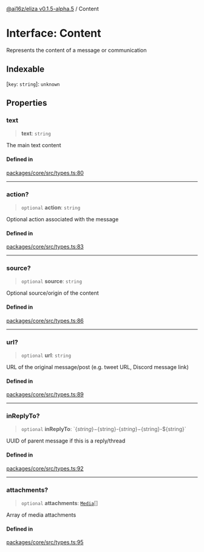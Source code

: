 [@ai16z/eliza v0.1.5-alpha.5](../index.md) / Content

# Interface: Content

Represents the content of a message or communication

## Indexable

 \[`key`: `string`\]: `unknown`

## Properties

### text

> **text**: `string`

The main text content

#### Defined in

[packages/core/src/types.ts:80](https://github.com/roschler/eliza/blob/main/packages/core/src/types.ts#L80)

***

### action?

> `optional` **action**: `string`

Optional action associated with the message

#### Defined in

[packages/core/src/types.ts:83](https://github.com/roschler/eliza/blob/main/packages/core/src/types.ts#L83)

***

### source?

> `optional` **source**: `string`

Optional source/origin of the content

#### Defined in

[packages/core/src/types.ts:86](https://github.com/roschler/eliza/blob/main/packages/core/src/types.ts#L86)

***

### url?

> `optional` **url**: `string`

URL of the original message/post (e.g. tweet URL, Discord message link)

#### Defined in

[packages/core/src/types.ts:89](https://github.com/roschler/eliza/blob/main/packages/core/src/types.ts#L89)

***

### inReplyTo?

> `optional` **inReplyTo**: \`$\{string\}-$\{string\}-$\{string\}-$\{string\}-$\{string\}\`

UUID of parent message if this is a reply/thread

#### Defined in

[packages/core/src/types.ts:92](https://github.com/roschler/eliza/blob/main/packages/core/src/types.ts#L92)

***

### attachments?

> `optional` **attachments**: [`Media`](../type-aliases/Media.md)[]

Array of media attachments

#### Defined in

[packages/core/src/types.ts:95](https://github.com/roschler/eliza/blob/main/packages/core/src/types.ts#L95)
